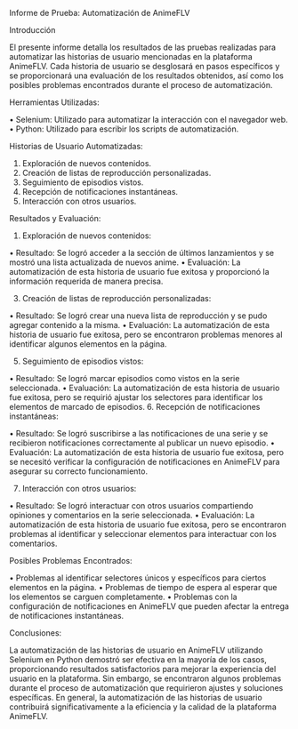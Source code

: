 Informe de Prueba: Automatización de AnimeFLV

Introducción

El presente informe detalla los resultados de las pruebas realizadas para automatizar las historias de usuario mencionadas en la plataforma AnimeFLV. Cada historia de usuario se desglosará en pasos específicos y se proporcionará una evaluación de los resultados obtenidos, así como los posibles problemas encontrados durante el proceso de automatización.

Herramientas Utilizadas:

  •	Selenium: Utilizado para automatizar la interacción con el navegador web.
  •	Python: Utilizado para escribir los scripts de automatización.

Historias de Usuario Automatizadas:

  1.	Exploración de nuevos contenidos.
  2.	Creación de listas de reproducción personalizadas.
  3.	Seguimiento de episodios vistos.
  4.	Recepción de notificaciones instantáneas.
  5.	Interacción con otros usuarios.

Resultados y Evaluación:

1. Exploración de nuevos contenidos:
   
  •	Resultado: Se logró acceder a la sección de últimos lanzamientos y se mostró una lista actualizada de nuevos anime.
  •	Evaluación: La automatización de esta historia de usuario fue exitosa y proporcionó la información requerida de manera precisa.
  
3. Creación de listas de reproducción personalizadas:
   
  •	Resultado: Se logró crear una nueva lista de reproducción y se pudo agregar contenido a la misma.
  •	Evaluación: La automatización de esta historia de usuario fue exitosa, pero se encontraron problemas menores al identificar algunos elementos en la página.
  
5. Seguimiento de episodios vistos:

  •	Resultado: Se logró marcar episodios como vistos en la serie seleccionada.
  •	Evaluación: La automatización de esta historia de usuario fue exitosa, pero se requirió ajustar los selectores para identificar los elementos de marcado de         episodios.
6. Recepción de notificaciones instantáneas:

  •	Resultado: Se logró suscribirse a las notificaciones de una serie y se recibieron notificaciones correctamente al publicar un nuevo episodio.
  •	Evaluación: La automatización de esta historia de usuario fue exitosa, pero se necesitó verificar la configuración de notificaciones en AnimeFLV para asegurar      su correcto funcionamiento.
  
7. Interacción con otros usuarios:

  •	Resultado: Se logró interactuar con otros usuarios compartiendo opiniones y comentarios en la serie seleccionada.
  •	Evaluación: La automatización de esta historia de usuario fue exitosa, pero se encontraron problemas al identificar y seleccionar elementos para interactuar        con los comentarios.
  
Posibles Problemas Encontrados:

  •	Problemas al identificar selectores únicos y específicos para ciertos elementos en la página.
  •	Problemas de tiempo de espera al esperar que los elementos se carguen completamente.
  •	Problemas con la configuración de notificaciones en AnimeFLV que pueden afectar la entrega de notificaciones instantáneas.
  
Conclusiones:
    
La automatización de las historias de usuario en AnimeFLV utilizando Selenium en Python demostró ser efectiva en la mayoría de los casos, proporcionando resultados satisfactorios para mejorar la experiencia del usuario en la plataforma. Sin embargo, se encontraron algunos problemas durante el proceso de automatización que requirieron ajustes y soluciones específicas. En general, la automatización de las historias de usuario contribuirá significativamente a la eficiencia y la calidad de la plataforma AnimeFLV.

